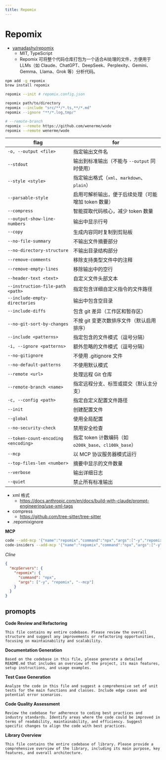 ```yaml
---
title: Repomix
---
```


# Repomix

- [yamadashy/repomix](https://github.com/yamadashy/repomix)
  - MIT, TypeScript
  - Repomix 可将整个代码仓库打包为一个适合AI处理的文件，方便用于 LLMs（如 Claude、ChatGPT、DeepSeek、Perplexity、Gemini、Gemma、Llama、Grok 等）分析代码。

```bash
npm add -g repomix
brew install repomix

repomix --init # repomix.config.json

repomix path/to/directory
repomix --include "src/**/*.ts,**/*.md"
repomix --ignore "**/*.log,tmp/"

# --remote-branch
repomix --remote https://github.com/wenerme/wode
repomix --remote wenerme/wode
```

| flag                                | for                                                   |
| ----------------------------------- | ----------------------------------------------------- |
| `-o, --output <file>`               | 指定输出文件名                                        |
| `--stdout`                          | 输出到标准输出（不能与 `--output` 同时使用）          |
| `--style <style>`                   | 指定输出格式（`xml`、`markdown`、`plain`）            |
| `--parsable-style`                  | 启用可解析输出，便于后续处理（可能增加 token 数量）   |
| `--compress`                        | 智能提取代码核心，减少 token 数量                     |
| `--output-show-line-numbers`        | 输出中显示行号                                        |
| `--copy`                            | 生成内容同时复制到剪贴板                              |
| `--no-file-summary`                 | 不输出文件摘要部分                                    |
| `--no-directory-structure`          | 不输出目录结构部分                                    |
| `--remove-comments`                 | 移除支持类型文件中的注释                              |
| `--remove-empty-lines`              | 移除输出中的空行                                      |
| `--header-text <text>`              | 自定义文件头部文本                                    |
| `--instruction-file-path <path>`    | 指定包含详细自定义指令的文件路径                      |
| `--include-empty-directories`       | 输出中包含空目录                                      |
| `--include-diffs`                   | 包含 git 差异（工作区和暂存区）                       |
| `--no-git-sort-by-changes`          | 不按 git 变更次数排序文件（默认启用排序）             |
| `--include <patterns>`              | 指定包含的文件模式（逗号分隔）                        |
| `-i, --ignore <patterns>`           | 额外忽略的文件模式（逗号分隔）                        |
| `--no-gitignore`                    | 不使用 .gitignore 文件                                |
| `--no-default-patterns`             | 不使用默认模式                                        |
| `--remote <url>`                    | 处理远程 Git 仓库                                     |
| `--remote-branch <name>`            | 指定远程分支、标签或提交（默认主分支）                |
| `-c, --config <path>`               | 指定自定义配置文件路径                                |
| `--init`                            | 创建配置文件                                          |
| `--global`                          | 使用全局配置                                          |
| `--no-security-check`               | 禁用安全检查                                          |
| `--token-count-encoding <encoding>` | 指定 token 计数编码（如 `o200k_base`、`cl100k_base`） |
| `--mcp`                             | 以 MCP 协议服务器模式运行                             |
| `--top-files-len <number>`          | 摘要中显示的文件数量                                  |
| `--verbose`                         | 输出详细日志                                          |
| `--quiet`                           | 禁止所有标准输出                                      |

- xml 格式
  - https://docs.anthropic.com/en/docs/build-with-claude/prompt-engineering/use-xml-tags
- compress
  - https://github.com/tree-sitter/tree-sitter
- .repomixignore

**MCP**

```bash
code --add-mcp '{"name":"repomix","command":"npx","args":["-y","repomix","--mcp"]}'
code-insiders --add-mcp '{"name":"repomix","command":"npx","args":["-y","repomix","--mcp"]}'
```

_Cline_

```json title="cline_mcp_settings.json"
{
  "mcpServers": {
    "repomix": {
      "command": "npx",
      "args": ["-y", "repomix", "--mcp"]
    }
  }
}
```

## promopts

**Code Review and Refactoring**

```
This file contains my entire codebase. Please review the overall structure and suggest any improvements or refactoring opportunities, focusing on maintainability and scalability.
```

**Documentation Generation**

```
Based on the codebase in this file, please generate a detailed README.md that includes an overview of the project, its main features, setup instructions, and usage examples.
```

**Test Case Generation**

```
Analyze the code in this file and suggest a comprehensive set of unit tests for the main functions and classes. Include edge cases and potential error scenarios.
```

**Code Quality Assessment**

```
Review the codebase for adherence to coding best practices and industry standards. Identify areas where the code could be improved in terms of readability, maintainability, and efficiency. Suggest specific changes to align the code with best practices.
```

**Library Overview**

```
This file contains the entire codebase of library. Please provide a comprehensive overview of the library, including its main purpose, key features, and overall architecture.
```

